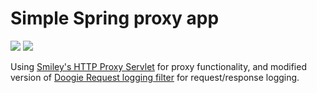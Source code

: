 Simple Spring proxy app
=======================

<a href="https://travis-ci.org/eis/spring-proxy" title="Build Status"><img src="https://api.travis-ci.org/eis/spring-proxy.svg"></a>
<a href="https://coveralls.io/github/eis/spring-proxy" title="Coverage Status"><img src="http://img.shields.io/coveralls/eis/spring-proxy/main.svg"></a>

Using <a href="https://github.com/mitre/HTTP-Proxy-Servlet">Smiley's HTTP Proxy Servlet</a> for proxy functionality, and modified version of <a href="https://stackoverflow.com/a/42023374/365237">Doogie Request logging filter</a> for request/response logging.
